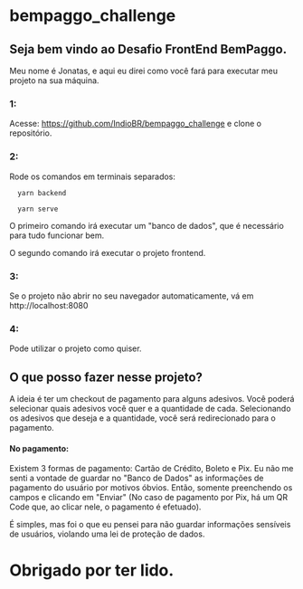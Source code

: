 # bempaggo_challenge

## Seja bem vindo ao Desafio FrontEnd BemPaggo.

Meu nome é Jonatas, e aqui eu direi como você fará para executar meu projeto na sua máquina.

### 1:

Acesse: https://github.com/IndioBR/bempaggo_challenge e clone o repositório.

### 2:

  Rode os comandos em terminais separados:

```
  yarn backend

  yarn serve

```

  O primeiro comando irá executar um "banco de dados", que é necessário para tudo funcionar bem.

  O segundo comando irá executar o projeto frontend.

### 3:

 Se o projeto não abrir no seu navegador automaticamente, vá em http://localhost:8080

### 4:

  Pode utilizar o projeto como quiser.

## O que posso fazer nesse projeto?

  A ideia é ter um checkout de pagamento para alguns adesivos. Você poderá selecionar quais adesivos você quer e a quantidade de cada. Selecionando os adesivos que deseja e a quantidade, você será redirecionado para o pagamento.

  #### No pagamento:

  Existem 3 formas de pagamento: Cartão de Crédito, Boleto e Pix.
  Eu não me senti a vontade de guardar no "Banco de Dados" as informações de pagamento do usuário por motivos óbvios. Então, somente preenchendo os campos e clicando em "Enviar" (No caso de pagamento por Pix, há um QR Code que, ao clicar nele, o pagamento é efetuado).

  É simples, mas foi o que eu pensei para não guardar informações sensíveis de usuários, violando uma lei de proteção de dados.



# Obrigado por ter lido.